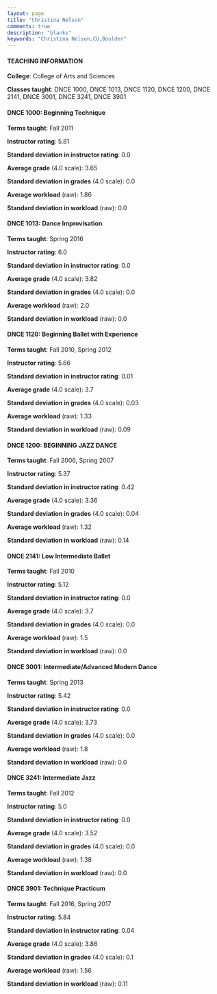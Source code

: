 ```yaml
---
layout: page
title: "Christina Nelson" 
comments: true
description: "blanks"
keywords: "Christina Nelson,CU,Boulder"
---
```

<head>
<script src="https://ajax.googleapis.com/ajax/libs/jquery/2.1.3/jquery.min.js"></script>
<script src="https://dl.dropboxusercontent.com/s/pc42nxpaw1ea4o9/highcharts.js?dl=0"></script>
<!-- <script src="../assets/js/highcharts.js"></script> -->
<style type="text/css">@font-face {
	font-family: "Bebas Neue";
	src: url(https://www.filehosting.org/file/details/544349/BebasNeue Regular.otf) format("opentype");
	}
	h1.Bebas { 
		font-family: "Bebas Neue", Verdana, Tahoma;
	}
</style>
</head>
	   
#### TEACHING INFORMATION

**College**: College of Arts and Sciences

**Classes taught**: DNCE 1000, DNCE 1013, DNCE 1120, DNCE 1200, DNCE 2141, DNCE 3001, DNCE 3241, DNCE 3901

#### DNCE 1000: Beginning Technique

**Terms taught**: Fall 2011

**Instructor rating**: 5.81

**Standard deviation in instructor rating**: 0.0

**Average grade** (4.0 scale): 3.65

**Standard deviation in grades** (4.0 scale): 0.0

**Average workload** (raw): 1.86

**Standard deviation in workload** (raw): 0.0

#### DNCE 1013: Dance Improvisation

**Terms taught**: Spring 2016

**Instructor rating**: 6.0

**Standard deviation in instructor rating**: 0.0

**Average grade** (4.0 scale): 3.82

**Standard deviation in grades** (4.0 scale): 0.0

**Average workload** (raw): 2.0

**Standard deviation in workload** (raw): 0.0

#### DNCE 1120: Beginning Ballet with Experience

**Terms taught**: Fall 2010, Spring 2012

**Instructor rating**: 5.66

**Standard deviation in instructor rating**: 0.01

**Average grade** (4.0 scale): 3.7

**Standard deviation in grades** (4.0 scale): 0.03

**Average workload** (raw): 1.33

**Standard deviation in workload** (raw): 0.09

#### DNCE 1200: BEGINNING JAZZ DANCE

**Terms taught**: Fall 2006, Spring 2007

**Instructor rating**: 5.37

**Standard deviation in instructor rating**: 0.42

**Average grade** (4.0 scale): 3.36

**Standard deviation in grades** (4.0 scale): 0.04

**Average workload** (raw): 1.32

**Standard deviation in workload** (raw): 0.14

#### DNCE 2141: Low Intermediate Ballet

**Terms taught**: Fall 2010

**Instructor rating**: 5.12

**Standard deviation in instructor rating**: 0.0

**Average grade** (4.0 scale): 3.7

**Standard deviation in grades** (4.0 scale): 0.0

**Average workload** (raw): 1.5

**Standard deviation in workload** (raw): 0.0

#### DNCE 3001: Intermediate/Advanced Modern Dance

**Terms taught**: Spring 2013

**Instructor rating**: 5.42

**Standard deviation in instructor rating**: 0.0

**Average grade** (4.0 scale): 3.73

**Standard deviation in grades** (4.0 scale): 0.0

**Average workload** (raw): 1.8

**Standard deviation in workload** (raw): 0.0

#### DNCE 3241: Intermediate Jazz

**Terms taught**: Fall 2012

**Instructor rating**: 5.0

**Standard deviation in instructor rating**: 0.0

**Average grade** (4.0 scale): 3.52

**Standard deviation in grades** (4.0 scale): 0.0

**Average workload** (raw): 1.38

**Standard deviation in workload** (raw): 0.0

#### DNCE 3901: Technique Practicum

**Terms taught**: Fall 2016, Spring 2017

**Instructor rating**: 5.84

**Standard deviation in instructor rating**: 0.04

**Average grade** (4.0 scale): 3.86

**Standard deviation in grades** (4.0 scale): 0.1

**Average workload** (raw): 1.56

**Standard deviation in workload** (raw): 0.11


